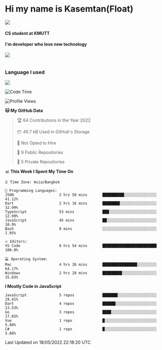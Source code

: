 # Hi my name is Kasemtan(Float)
![](https://64.media.tumblr.com/9c2a8f831efe8da556ffbf89cebb52c9/b86c1ab833a37e32-93/s1280x1920/d000dc22f75df64be2bc150f5fa69c4f6df6bb07.gifv)
#### CS student at KMUTT
#### I'm developer who love new technology
[![](https://github-readme-stats.vercel.app/api?username=FloatKasemtan&show_icons=true&theme=nightowl)]()
#
### Language I used
[![](https://github-readme-stats.vercel.app/api/top-langs/?username=FloatKasemtan&layout=compact&theme=nightowl)]()
<!--START_SECTION:waka-->
![Code Time](http://img.shields.io/badge/Code%20Time-376%20hrs%2011%20mins-blue)

![Profile Views](http://img.shields.io/badge/Profile%20Views-0-blue)

**🐱 My GitHub Data** 

> 🏆 64 Contributions in the Year 2022
 > 
> 📦 49.7 kB Used in GitHub's Storage 
 > 
> 🚫 Not Opted to Hire
 > 
> 📜 9 Public Repositories 
 > 
> 🔑 5 Private Repositories  
 > 
📊 **This Week I Spent My Time On** 

```text
⌚︎ Time Zone: Asia/Bangkok

💬 Programming Languages: 
JSON                     2 hrs 50 mins       ██████████░░░░░░░░░░░░░░░   41.12% 
Dart                     2 hrs 16 mins       ████████░░░░░░░░░░░░░░░░░   32.99% 
TypeScript               53 mins             ███░░░░░░░░░░░░░░░░░░░░░░   12.99% 
JavaScript               45 mins             ██░░░░░░░░░░░░░░░░░░░░░░░   10.9% 
Bash                     8 mins              ░░░░░░░░░░░░░░░░░░░░░░░░░   1.95%

🔥 Editors: 
VS Code                  6 hrs 54 mins       █████████████████████████   100.0%

💻 Operating System: 
Mac                      4 hrs 26 mins       ████████████████░░░░░░░░░   64.17% 
Windows                  2 hrs 28 mins       █████████░░░░░░░░░░░░░░░░   35.83%

```

**I Mostly Code in JavaScript** 

```text
JavaScript               5 repos             ███████░░░░░░░░░░░░░░░░░░   29.41% 
Dart                     4 repos             ██████░░░░░░░░░░░░░░░░░░░   23.53% 
Go                       3 repos             ████░░░░░░░░░░░░░░░░░░░░░   17.65% 
Vue                      1 repo              █░░░░░░░░░░░░░░░░░░░░░░░░   5.88% 
C#                       1 repo              █░░░░░░░░░░░░░░░░░░░░░░░░   5.88%

```



 Last Updated on 18/05/2022 22:18:20 UTC
<!--END_SECTION:waka-->
<!--
**FloatKasemtan/FloatKasemtan** is a ✨ _special_ ✨ repository because its `README.md` (this file) appears on your GitHub profile.

Here are some ideas to get you started:

- 🔭 I’m currently working on ...
- 🌱 I’m currently learning ...
- 👯 I’m looking to collaborate on ...
- 🤔 I’m looking for help with ...
- 💬 Ask me about ...
- 📫 How to reach me: ...
- 😄 Pronouns: ...
- ⚡ Fun fact: ...
-->
